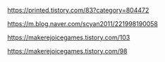 <https://printed.tistory.com/83?category=804472>

<https://m.blog.naver.com/scyan2011/221998190058>

<https://makerejoicegames.tistory.com/103>

<https://makerejoicegames.tistory.com/98>

